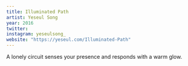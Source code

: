 ```yaml
---
title: Illuminated Path
artist: Yeseul Song
year: 2016
twitter:
instagram: yeseulsong_
website: "https://yeseul.com/Illuminated-Path"
---
```

A lonely circuit senses your presence and responds with a warm glow.
